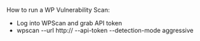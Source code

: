 
How to run a WP Vulnerability Scan:
- Log into WPScan and grab API token
- wpscan --url http://<IP Address or website name> --api-token <Token> --detection-mode aggressive